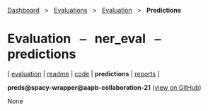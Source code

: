 [Dashboard](../../../index.md)  &nbsp; > &nbsp; [Evaluations](../../index.md)  &nbsp; > &nbsp; [Evaluation](../index.md)  &nbsp; > &nbsp; ****Predictions**** 
# Evaluation &nbsp; ⎯ &nbsp; ner_eval &nbsp; ⎯ &nbsp; predictions

\[ [evaluation](../index.md) | [readme](../readme.md) | [code](../code.md) | **predictions** | [reports](../reports/index.md) \]

**preds@spacy-wrapper@aapb-collaboration-21** ([view on GitHub](https://github.com/clamsproject/aapb-evaluations/tree/854eeb362d3500232982eda53bda4eb47d76df51/ner_eval/preds@spacy-wrapper@aapb-collaboration-21))

None

